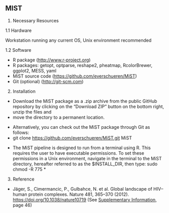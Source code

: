 MIST
----

1. Necessary Resources

1.1 Hardware

Workstation running any current OS, Unix environment recommended

1.2 Software

- R package (http://www.r-project.org)
- R packages: getopt, optparse, reshape2, pheatmap, RcolorBrewer, ggplot2, MESS, yaml
- MiST source code (https://github.com/everschueren/MiST)
- Git (optional) (http://git-scm.com)

2. Installation

- Download the MiST package as a .zip archive from the public GitHub repository by clicking on the “Download ZIP” button on the bottom right, unzip the files and
- move the directory to a permanent location.
+ Alternatively, you can check out the MiST package through Git as follows:
+ git clone https://github.com/everschueren/MiST.git MiST
- The MiST pipeline is designed to run from a terminal using R. This requires the user to have executable permissions. To set these permissions in a Unix environment, navigate in the terminal to the MiST directory, hereafter referred to as the $INSTALL_DIR, then type: sudo chmod -R 775 *

3. Reference
- Jäger, S., Cimermancic, P., Gulbahce, N. et al. Global landscape of HIV–human protein complexes. Nature 481, 365–370 (2012). https://doi.org/10.1038/nature10719 (See [Supplementary Information](https://static-content.springer.com/esm/art%3A10.1038%2Fnature10719/MediaObjects/41586_2012_BFnature10719_MOESM288_ESM.pdf), page 46)
